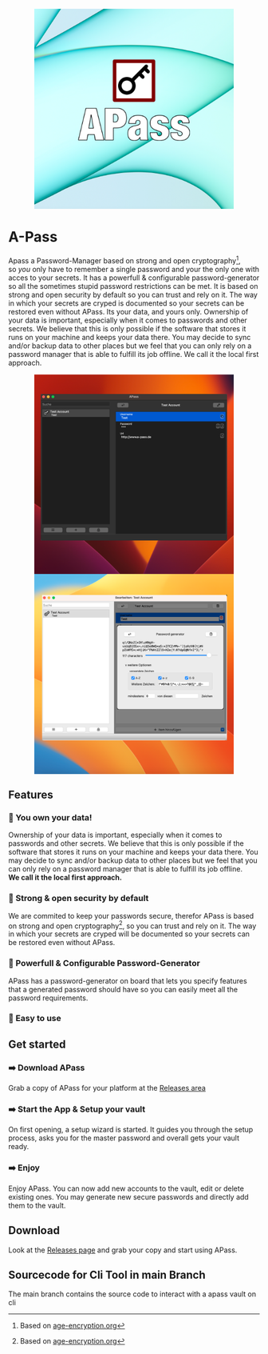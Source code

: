 <p align="center">
<img align="center" src="./img/Logo.png" width="400" />
</p>

# A-Pass

Apass a Password-Manager based on strong and open cryptography[^1],
\
so _you_ only have to remember a single password and your the only one with acces to your secrets.
It has a powerfull & configurable password-generator so all the sometimes stupid password restrictions can be met.
It is based on strong and open security by default so you can trust and rely on it. 
The way in which your secrets are cryped is documented so your secrets can be restored even without APass.
Its your data, and yours only. Ownership of your data is important, especially when it comes to passwords and other secrets. 
We believe that this is only possible if the software that stores it runs on your machine and keeps your data there. 
You may decide to sync and/or backup data to other places but we feel that you can only rely on a password manager that is able to fulfill its job offline. We call it the local first approach.


<p align="center">
  <img align="center" src="./img/windowdark.png" width="400" />
  <img align="center" src="./img/windowPwgen.png" width="400" />
</p>


## Features

### 🔐 You own your data!
Ownership of your data is important, especially when it comes to passwords and other secrets. 
We believe that this is only possible if the software that stores it runs on your machine and keeps your data there. 
You may decide to sync and/or backup data to other places but we feel that you can only rely on a password manager that is able to fulfill its job offline.
\
**We call it the local first approach.**

### 🔐 Strong & open security by default
We are commited to keep your passwords secure, therefor 
APass is based on strong and open cryptography[^1], 
so you can trust and rely on it.
The way in which your secrets are cryped will be documented so your secrets can be restored even without APass.

### 🔐 Powerfull & Configurable Password-Generator
APass has a password-generator on board that lets you specify features that a generated password should have so you can easily meet all the password requirements.

### 🔐 Easy to use

## Get started

### ➡️ Download APass
Grab a copy of APass for your platform at the [Releases area](https://github.com/balu-/a-pass/releases)

### ➡️ Start the App & Setup your vault
On first opening, a setup wizard is started. 
It guides you through the setup process, asks you for the master password and overall gets your vault ready.

### ➡️ Enjoy
Enjoy APass. You can now add new accounts to the vault, edit or delete existing ones.
You may generate new secure passwords and directly add them to the vault.


## Download

Look at the [Releases page](https://github.com/balu-/a-pass/releases) and 
grab your copy and start using APass.




[^1]: Based on [age-encryption.org](https://age-encryption.org)


## Sourcecode for Cli Tool in main Branch

The main branch contains the source code to interact with a apass vault on cli
